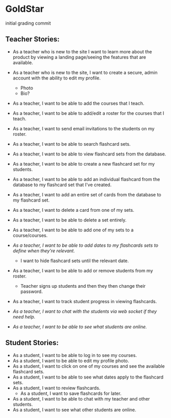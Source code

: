 # GoldStar

initial grading commit

## Teacher Stories:

- As a teacher who is new to the site I want to learn more about the product by viewing a landing page/seeing the features that are available.
- As a teacher who is new to the site, I want to create a secure, admin account with the ability to edit my profile.
    - Photo
    - Bio?
- As a teacher, I want to be able to add the courses that I teach.
- As a teacher, I want to be able to add/edit a roster for the courses that I teach.
- As a teacher, I want to send email invitations to the students on my roster.

- As a teacher, I want to be able to search flashcard sets.
- As a teacher, I want to be able to view flashcard sets from the database.
- As a teacher, I want to be able to create a new flashcard set for my students.
- As a teacher, I want to be able to add an individual flashcard from the database to my flashcard set that I've created.
- As a teacher, I want to add an entire set of cards from the database to my flashcard set.
- As a teacher, I want to delete a card from one of my sets.
- As a teacher, I want to be able to delete a set entirely.
- As a teacher, I want to be able to add one of my sets to a course/courses.
- *As a teacher, I want to be able to add dates to my flashcards sets to define when they're relevant.*
    - I want to hide flashcard sets until the relevant date.

- As a teacher, I want to be able to add or remove students from my roster.
    - Teacher signs up students and then they then change their password.
- As a teacher, I want to track student progress in viewing flashcards.
- *As a teacher, I want to chat with the students via web socket if they need help.*
- *As a teacher, I want to be able to see what students are online.*

## Student Stories:

- As a student, I want to be able to log in to see my courses.
- As a student, I want to be able to edit my profile photo.
- As a student, I want to click on one of my courses and see the available flashcard sets.
- As a student, I want to be able to see what dates apply to the flashcard sets.
- As a student, I want to review flashcards.
    - As a student, I want to save flashcards for later.
- As a student, I want to be able to chat with my teacher and other students.
- As a student, I want to see what other students are online.
